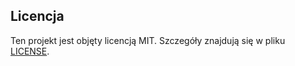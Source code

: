 ## Licencja
Ten projekt jest objęty licencją MIT. Szczegóły znajdują się w pliku [LICENSE](./LICENSE).
